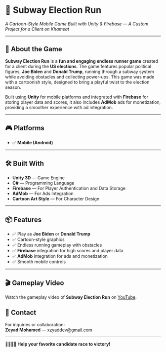 # 🚉 Subway Election Run  
_A Cartoon-Style Mobile Game Built with Unity & Firebase — A Custom Project for a Client on Khamsat_

---

## 🧠 About the Game

**Subway Election Run** is a **fun and engaging endless runner game** created for a client during the **US elections**. The game features popular political figures, **Joe Biden** and **Donald Trump**, running through a subway system while avoiding obstacles and collecting power-ups. This game was made with a cartoonish style, designed to bring a playful twist to the election season.

Built using **Unity** for mobile platforms and integrated with **Firebase** for storing player data and scores, it also includes **AdMob** ads for monetization, providing a smoother experience with ad integration.

---

## 🎮 Platforms

- ✅ **Mobile (Android)**

---

## 🛠️ Built With

- **Unity 3D** — Game Engine
- **C#** — Programming Language
- **Firebase** — For Player Authentication and Data Storage
- **AdMob** — For Ads Integration
- **Cartoon Art Style** — For Character Design

---

## 📦 Features

- ✅ Play as **Joe Biden** or **Donald Trump**  
- ✅ Cartoon-style graphics  
- ✅ Endless running gameplay with obstacles  
- ✅ **Firebase** integration for high scores and player data  
- ✅ **AdMob** integration for ads and monetization  
- ✅ Smooth mobile controls

---

## 🎬 Gameplay Video

Watch the gameplay video of **Subway Election Run** on [YouTube]([https://www.youtube.com/watch?v=your-video-link](https://youtu.be/z7vkNqHhuZQ?si=SNHmY5Lq-90fz05q)).


## 📧 Contact

For inquiries or collaboration:  
**Zeyad Mohamed** — [xzyaddev@gmail.com](mailto:xzyaddev@gmail.com)

---

**🏃‍♂️🏃‍♀️ Help your favorite candidate race to victory!**
